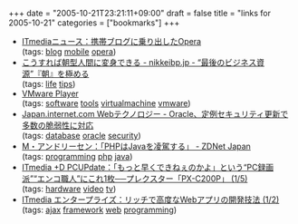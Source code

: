 +++
date = "2005-10-21T23:21:11+09:00"
draft = false
title = "links for 2005-10-21"
categories = ["bookmarks"]
+++

<ul>
	<li>
		<div><a href="http://www.itmedia.co.jp/news/articles/0510/20/news025.html">ITmediaニュース：携帯ブログに乗り出したOpera</a></div>
		<div>(tags: <a href="http://del.icio.us/nobu666/blog">blog</a> <a href="http://del.icio.us/nobu666/mobile">mobile</a> <a href="http://del.icio.us/nobu666/opera">opera</a>)</div>
	</li>
	<li>
		<div><a href="http://nikkeibp.jp/style/biz/associe/earlybird/051018_2nd/">こうすれば朝型人間に変身できる - nikkeibp.jp - “最後のビジネス資源”『朝』を極める</a></div>
		<div>(tags: <a href="http://del.icio.us/nobu666/life">life</a> <a href="http://del.icio.us/nobu666/tips">tips</a>)</div>
	</li>
	<li>
		<div><a href="http://www.vmware.com/products/player/">VMware Player</a></div>
		<div>(tags: <a href="http://del.icio.us/nobu666/software">software</a> <a href="http://del.icio.us/nobu666/tools">tools</a> <a href="http://del.icio.us/nobu666/virtualmachine">virtualmachine</a> <a href="http://del.icio.us/nobu666/vmware">vmware</a>)</div>
	</li>
	<li>
		<div><a href="http://japan.internet.com/webtech/20051021/12.html">Japan.internet.com Webテクノロジー - Oracle、定例セキュリティ更新で多数の脆弱性に対応</a></div>
		<div>(tags: <a href="http://del.icio.us/nobu666/database">database</a> <a href="http://del.icio.us/nobu666/oracle">oracle</a> <a href="http://del.icio.us/nobu666/security">security</a>)</div>
	</li>
	<li>
		<div><a href="http://japan.zdnet.com/news/devsys/story/0,2000052522,20089362,00.htm?ref=rss">M・アンドリーセン：「PHPはJavaを凌駕する」 - ZDNet Japan</a></div>
		<div>(tags: <a href="http://del.icio.us/nobu666/programming">programming</a> <a href="http://del.icio.us/nobu666/php">php</a> <a href="http://del.icio.us/nobu666/java">java</a>)</div>
	</li>
	<li>
		<div><a href="http://plusd.itmedia.co.jp/pcupdate/articles/0510/20/news057.html">ITmedia +D PCUPdate：「もっと早くできねぇのかよ」という“PC録画派”“エンコ職人”にこれ1枚──プレクスター「PX-C200P」 (1/5)</a></div>
		<div>(tags: <a href="http://del.icio.us/nobu666/hardware">hardware</a> <a href="http://del.icio.us/nobu666/video">video</a> <a href="http://del.icio.us/nobu666/tv">tv</a>)</div>
	</li>
	<li>
		<div><a href="http://www.itmedia.co.jp/enterprise/articles/0510/01/news004.html">ITmedia エンタープライズ：リッチで高度なWebアプリの開発技法 (1/2)</a></div>
		<div>(tags: <a href="http://del.icio.us/nobu666/ajax">ajax</a> <a href="http://del.icio.us/nobu666/framework">framework</a> <a href="http://del.icio.us/nobu666/web">web</a> <a href="http://del.icio.us/nobu666/programming">programming</a>)</div>
	</li>
</ul>
